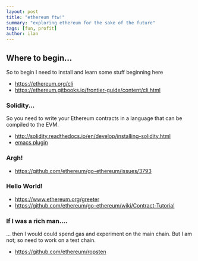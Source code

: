 ```yaml
---
layout: post
title: "ethereum ftw!"
summary: "exploring ethereum for the sake of the future"
tags: [fun, profit]
author: ilan
---
```

## Where to begin...
So to begin I need to install and learn some stuff beginning here
- https://ethereum.org/cli
- https://ethereum.gitbooks.io/frontier-guide/content/cli.html

### Solidity...
So you need to write your Ethereum contracts in a language that can be compiled to the EVM.
- http://solidity.readthedocs.io/en/develop/installing-solidity.html
- [emacs plugin](https://github.com/ethereum/emacs-solidity)
### Argh!
- https://github.com/ethereum/go-ethereum/issues/3793

### Hello World!
- https://www.ethereum.org/greeter
- https://github.com/ethereum/go-ethereum/wiki/Contract-Tutorial

### If I was a rich man....
... then I would could spend gas and experiment on the main chain.
But I am not; so need to work on a test chain.
- https://github.com/ethereum/ropsten
